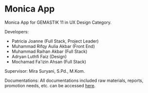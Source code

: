 # Monica App

Monica App for GEMASTIK 11 in UX Design Category.

Developers:
- Patricia Joanne (Full Stack, Project Leader)
- Muhammad Rifqy Aulia Akbar (Front End)
- Muhammad Raihan Akbar (Full Stack)
- Adryan Luthfi Faiz (Design)
- Mochamad Fa'izin Ahsan (Full Stack)

Supervisor:
Mira Suryani, S.Pd., M.Kom.

Documentations:
All documentations included raw materials, reports, promotion needs, etc. can be accessed [here](https://drive.google.com/open?id=1l8B-itfJ3Ovs4NQdtRcAMWlesQXPqTDo).